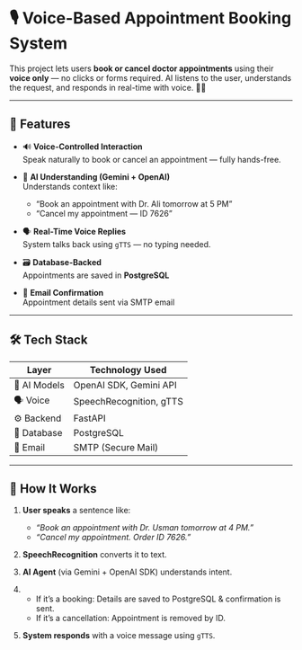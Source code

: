 # 🎙️ Voice-Based Appointment Booking System

This project lets users **book or cancel doctor appointments** using their **voice only** — no clicks or forms required. AI listens to the user, understands the request, and responds in real-time with voice. 💬🔁

---

## 🚀 Features

- 🔊 **Voice-Controlled Interaction**  
  Speak naturally to book or cancel an appointment — fully hands-free.

- 🧠 **AI Understanding (Gemini + OpenAI)**  
  Understands context like:
  - “Book an appointment with Dr. Ali tomorrow at 5 PM”
  - “Cancel my appointment — ID 7626”

- 🗣️ **Real-Time Voice Replies**  
  System talks back using `gTTS` — no typing needed.

- 🗃️ **Database-Backed**  
  Appointments are saved in **PostgreSQL**

- 📧 **Email Confirmation**  
  Appointment details sent via SMTP email

---

## 🛠️ Tech Stack

| Layer        | Technology Used                  |
|--------------|----------------------------------|
| 🧠 AI Models | OpenAI SDK, Gemini API           |
| 🗣️ Voice     | SpeechRecognition, gTTS          |
| ⚙️ Backend   | FastAPI                          |
| 🧵 Database  | PostgreSQL                       |
| 📧 Email     | SMTP (Secure Mail)               |

---

## 🎯 How It Works

1. **User speaks** a sentence like:
   - _“Book an appointment with Dr. Usman tomorrow at 4 PM.”_
   - _“Cancel my appointment. Order ID 7626.”_

2. **SpeechRecognition** converts it to text.

3. **AI Agent** (via Gemini + OpenAI SDK) understands intent.

4. - If it’s a booking: Details are saved to PostgreSQL & confirmation is sent.
   - If it’s a cancellation: Appointment is removed by ID.

5. **System responds** with a voice message using `gTTS`.

